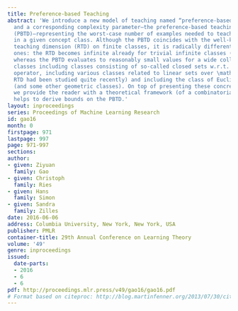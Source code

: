 ```yaml
---
title: Preference-based Teaching
abstract: 'We introduce a new model of teaching named “preference-based teaching”
  and a corresponding complexity parameter—the preference-based teaching dimension
  (PBTD)—representing the worst-case number of examples needed to teach any concept
  in a given concept class. Although the PBTD coincides with the well-known recursive
  teaching dimension (RTD) on finite classes, it is radically different on infinite
  ones: the RTD becomes infinite already for trivial infinite classes (such as half-intervals)
  whereas the PBTD evaluates to reasonably small values for a wide collection of infinite
  classes including classes consisting of so-called closed sets w.r.t. a given closure
  operator, including various classes related to linear sets over \mathbbN_0 (whose
  RTD had been studied quite recently) and including the class of Euclidean half-spaces
  (and some other geometric classes). On top of presenting these concrete results,
  we provide the reader with a theoretical framework (of a combinatorial flavor) which
  helps to derive bounds on the PBTD.'
layout: inproceedings
series: Proceedings of Machine Learning Research
id: gao16
month: 0
firstpage: 971
lastpage: 997
page: 971-997
sections: 
author:
- given: Ziyuan
  family: Gao
- given: Christoph
  family: Ries
- given: Hans
  family: Simon
- given: Sandra
  family: Zilles
date: 2016-06-06
address: Columbia University, New York, New York, USA
publisher: PMLR
container-title: 29th Annual Conference on Learning Theory
volume: '49'
genre: inproceedings
issued:
  date-parts:
  - 2016
  - 6
  - 6
pdf: http://proceedings.mlr.press/v49/gao16/gao16.pdf
# Format based on citeproc: http://blog.martinfenner.org/2013/07/30/citeproc-yaml-for-bibliographies/
---
```

